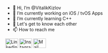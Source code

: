 - 👋 Hi, I’m @VitalikKizlov
- 👀 I’m currently working on iOS / tvOS Apps
- 🌱 I’m currently learning C++
- 💭 Let's get to know each other
- 📫 How to reach me

<a title="Linkedin Profile" href="https://www.linkedin.com/in/vitalii-kizlov-286bba151/"><img alt="Linkedin Profile" src="https://raw.githubusercontent.com/rahuldkjain/github-profile-readme-generator/master/src/images/icons/Social/linked-in-alt.svg" height="30" width="40"/></a>
<a title="Instagram Profile" href="https://www.instagram.com/vitaliikizlov"><img alt="Instagram Profile" src="https://raw.githubusercontent.com/rahuldkjain/github-profile-readme-generator/master/src/images/icons/Social/instagram.svg" height="30" width="40"/></a>
<a title="Gmail" href="mailto:vitalik2602@gmail.com"><img alt="Mail" src="https://user-images.githubusercontent.com/22445815/117448071-f3ee8a00-af46-11eb-9324-875e5dd7fcf4.png" height="30" width="40"/></a>

<!---
VitalikKizlov/VitalikKizlov is a ✨ special ✨ repository because its `README.md` (this file) appears on your GitHub profile.
You can click the Preview link to take a look at your changes.
--->
